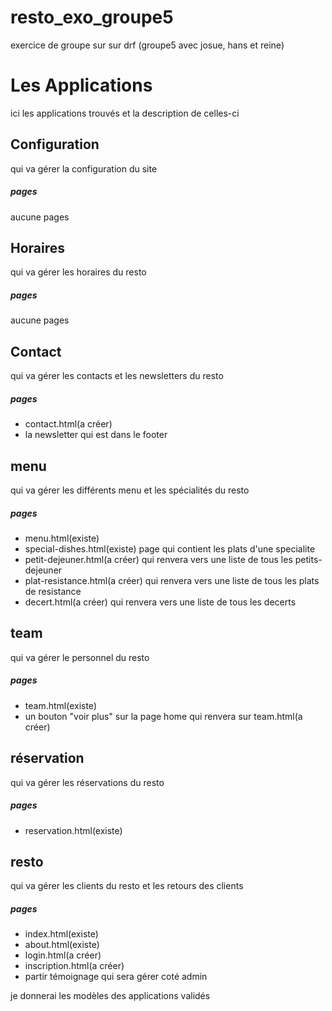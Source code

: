 # resto_exo_groupe5
exercice de groupe sur sur drf (groupe5 avec josue, hans et reine) 

# Les Applications
ici les applications trouvés et la description de celles-ci

## Configuration
qui va gérer la configuration du site
##### pages
aucune pages

## Horaires
qui va gérer les horaires du resto
##### pages
aucune pages

## Contact
qui va gérer les contacts et les newsletters du resto
##### pages
* contact.html(a créer)
* la newsletter qui est dans le footer

## menu
qui va gérer les différents menu et les spécialités du resto
##### pages
* menu.html(existe)
* special-dishes.html(existe) page qui contient les plats d'une specialite
* petit-dejeuner.html(a créer) qui renvera vers une liste de tous les petits-dejeuner
* plat-resistance.html(a créer) qui renvera vers une liste de tous les plats de resistance
* decert.html(a créer) qui renvera vers une liste de tous les decerts

## team
qui va gérer le personnel du resto
##### pages
* team.html(existe)
* un bouton "voir plus" sur la page home qui renvera sur team.html(a créer)

## réservation
qui va gérer les réservations du resto
##### pages
* reservation.html(existe)

## resto
qui va gérer les clients du resto et les retours des clients
##### pages
* index.html(existe)
* about.html(existe)
* login.html(a créer)
* inscription.html(a créer)
* partir témoignage qui sera gérer coté admin

je donnerai les modèles des applications validés
